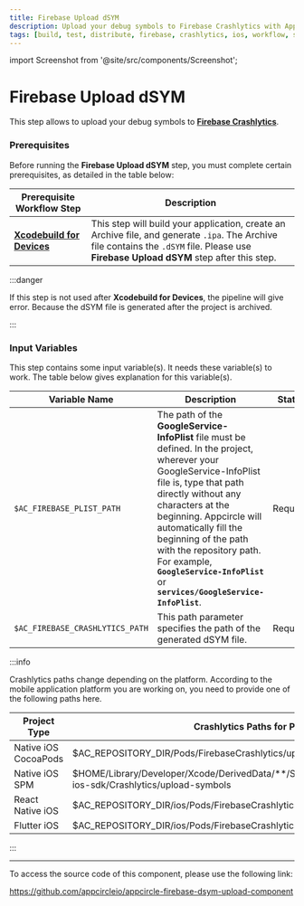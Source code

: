 ```yaml
---
title: Firebase Upload dSYM 
description: Upload your debug symbols to Firebase Crashlytics with Appcircle. Streamline your iOS app development and debugging processes.
tags: [build, test, distribute, firebase, crashlytics, ios, workflow, step]
---
```


import Screenshot from '@site/src/components/Screenshot';

# Firebase Upload dSYM

This step allows to upload your debug symbols to [**Firebase Crashlytics**](https://firebase.google.com/docs/crashlytics/get-deobfuscated-reports?hl=tr&platform=ios). 

### Prerequisites

Before running the **Firebase Upload dSYM** step, you must complete certain prerequisites, as detailed in the table below:

| Prerequisite Workflow Step                      | Description                                     |
|-------------------------------------------------|-------------------------------------------------|
| [**Xcodebuild for Devices**](/workflows/ios-specific-workflow-steps/xcodebuild-for-devices) | This step will build your application, create an Archive file, and generate `.ipa`. The Archive file contains the `.dSYM` file. Please use **Firebase Upload dSYM** step after this step. |

<Screenshot url='https://cdn.appcircle.io/docs/assets/BE2581-dsym_step_order.png' />

:::danger

If this step is not used after **Xcodebuild for Devices**, the pipeline will give error. Because the dSYM file is generated after the project is archived. 

:::

### Input Variables

This step contains some input variable(s). It needs these variable(s) to work. The table below gives explanation for this variable(s).

<Screenshot url='https://cdn.appcircle.io/docs/assets/BE2581-dsymInput.png' />

| Variable Name                            | Description                         | Status           |
|-------------------------------|------------------------------------------------|------------------|
| `$AC_FIREBASE_PLIST_PATH`         | The path of the **GoogleService-InfoPlist** file must be defined. In the project, wherever your GoogleService-InfoPlist file is, type that path directly without any characters at the beginning. Appcircle will automatically fill the beginning of the path with the repository path. For example, **`GoogleService-InfoPlist`** or **`services/GoogleService-InfoPlist`**.  | Required |
| `$AC_FIREBASE_CRASHLYTICS_PATH`               | This path parameter specifies the path of the generated dSYM file.  | Required |

:::info

Crashlytics paths change depending on the platform. According to the mobile application platform you are working on, you need to provide one of the following paths here.

| Project Type         | Crashlytics Paths for Platforms                                                                                   |
|----------------------|-------------------------------------------------------------------------------------------------------------------|
| Native iOS CocoaPods | $AC_REPOSITORY_DIR/Pods/FirebaseCrashlytics/upload-symbols                                                        |
| Native iOS SPM       | $HOME/Library/Developer/Xcode/DerivedData/**/SourcePackages/checkouts/firebase-ios-sdk/Crashlytics/upload-symbols |
| React Native iOS     | $AC_REPOSITORY_DIR/ios/Pods/FirebaseCrashlytics/upload-symbols                                                    |
| Flutter iOS          | $AC_REPOSITORY_DIR/ios/Pods/FirebaseCrashlytics/upload-symbols                                                    |

:::

---

To access the source code of this component, please use the following link:

https://github.com/appcircleio/appcircle-firebase-dsym-upload-component